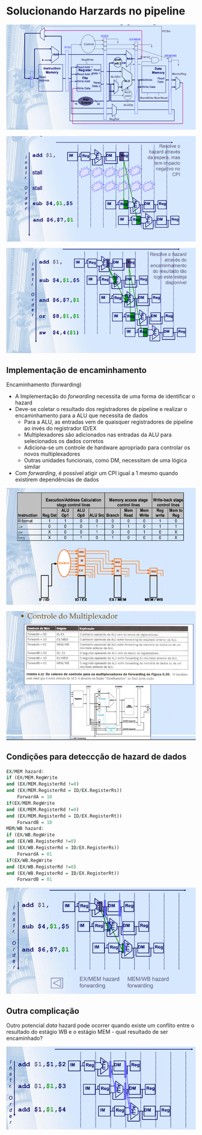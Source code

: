 # Solucionando Harzards no pipeline

![Revisão do caminho de dados com pipelining](./OAC0.png)

![Forma mais simples de resolver hazard de dados](./OAC1.png)

![Solução com encaminhamento(forwarding)](./OAC2.png)

## Implementação de encaminhamento

Encaminhamento (forwarding)

- A Implementação do *forwarding* necessita de uma forma de identificar o hazard
- Deve-se coletar o resultado dos registradores de pipeline e realizar o encaminhamento para a ALU que necessita de dados
    - Para a ALU, as entradas vem de quaisquer registradores de pipeline ao invés do registrador ID/EX
    - Multiplexadores são adicionados nas entradas da ALU para selecionados os dados corretos
    - Adiciona-se um controle de hardware apropriado para controlar os novos multiplexadores
    - Outras unidades funcionais, como DM, necessitam de uma lógica similar
- Com *forwarding*, é possível atigir um CPI igual a 1 mesmo quando existirem dependências de dados

![Sinais de controle que trafegam pelo caminho de dados](./OAC3.png)

![Implementação do encaminhamento](./OAC4.png)

## Condições para deteccção de hazard de dados

```vhd
EX/MEM hazard:
if (EX/MEM.RegWrite
and (EX/MEM.RegisterRd !=0)
and (EX/MEM.RegisterRd = ID/EX.RegisterRs))
    ForwardA = 10
if(EX/MEM.RegWrite
and (EX/MEM.RegisterRd !=0)
and (EX/MEM.RegisterRd = ID/EX.RegisterRt))
    ForwardB = 10
MEM/WB hazard:
if (EX/WB.RegWrite
and (EX/WB.RegisterRd !=0)
and (EX/WB.RegisterRd = ID/EX.RegisterRs))
    ForwardA = 01
if(EX/WB.RegWrite
and (EX/WB.RegisterRd !=0)
and (EX/WB.RegisterRd = ID/EX.RegisterRt))
    ForwardB = 01
```

![Encaminhamento em ação](./OAC5.png)

## Outra complicação

Outro potencial *data* hazard pode ocorrer quando existe um conflito entre o resultado do estágio WB e o estágio MEM - qual resultado de ser encaminhado?

![Representação](./OAC6.png)
